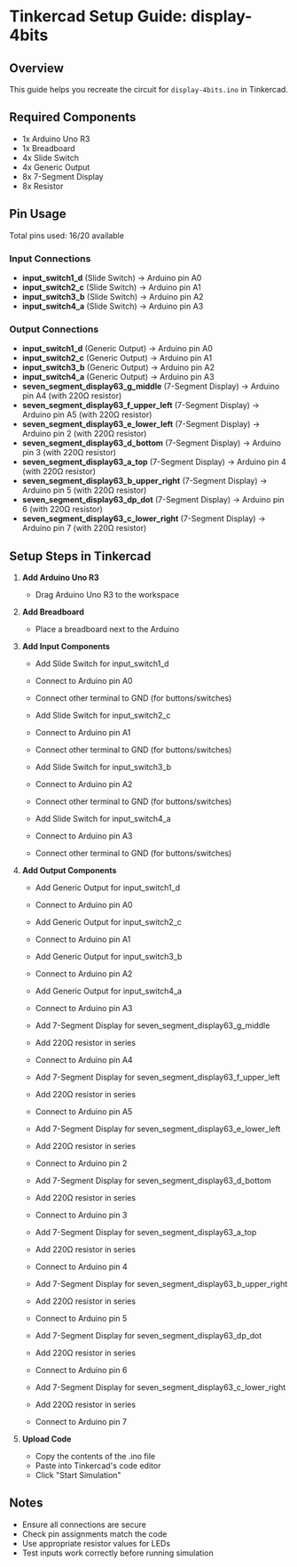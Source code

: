 # Tinkercad Setup Guide: display-4bits

## Overview
This guide helps you recreate the circuit for `display-4bits.ino` in Tinkercad.

## Required Components
- 1x Arduino Uno R3
- 1x Breadboard
- 4x Slide Switch
- 4x Generic Output
- 8x 7-Segment Display
- 8x Resistor

## Pin Usage
Total pins used: 16/20 available

### Input Connections
- **input_switch1_d** (Slide Switch) → Arduino pin A0
- **input_switch2_c** (Slide Switch) → Arduino pin A1
- **input_switch3_b** (Slide Switch) → Arduino pin A2
- **input_switch4_a** (Slide Switch) → Arduino pin A3

### Output Connections
- **input_switch1_d** (Generic Output) → Arduino pin A0
- **input_switch2_c** (Generic Output) → Arduino pin A1
- **input_switch3_b** (Generic Output) → Arduino pin A2
- **input_switch4_a** (Generic Output) → Arduino pin A3
- **seven_segment_display63_g_middle** (7-Segment Display) → Arduino pin A4 (with 220Ω resistor)
- **seven_segment_display63_f_upper_left** (7-Segment Display) → Arduino pin A5 (with 220Ω resistor)
- **seven_segment_display63_e_lower_left** (7-Segment Display) → Arduino pin 2 (with 220Ω resistor)
- **seven_segment_display63_d_bottom** (7-Segment Display) → Arduino pin 3 (with 220Ω resistor)
- **seven_segment_display63_a_top** (7-Segment Display) → Arduino pin 4 (with 220Ω resistor)
- **seven_segment_display63_b_upper_right** (7-Segment Display) → Arduino pin 5 (with 220Ω resistor)
- **seven_segment_display63_dp_dot** (7-Segment Display) → Arduino pin 6 (with 220Ω resistor)
- **seven_segment_display63_c_lower_right** (7-Segment Display) → Arduino pin 7 (with 220Ω resistor)

## Setup Steps in Tinkercad

1. **Add Arduino Uno R3**
   - Drag Arduino Uno R3 to the workspace

2. **Add Breadboard**
   - Place a breadboard next to the Arduino

3. **Add Input Components**
   - Add Slide Switch for input_switch1_d
   - Connect to Arduino pin A0
   - Connect other terminal to GND (for buttons/switches)

   - Add Slide Switch for input_switch2_c
   - Connect to Arduino pin A1
   - Connect other terminal to GND (for buttons/switches)

   - Add Slide Switch for input_switch3_b
   - Connect to Arduino pin A2
   - Connect other terminal to GND (for buttons/switches)

   - Add Slide Switch for input_switch4_a
   - Connect to Arduino pin A3
   - Connect other terminal to GND (for buttons/switches)

4. **Add Output Components**
   - Add Generic Output for input_switch1_d
   - Connect to Arduino pin A0

   - Add Generic Output for input_switch2_c
   - Connect to Arduino pin A1

   - Add Generic Output for input_switch3_b
   - Connect to Arduino pin A2

   - Add Generic Output for input_switch4_a
   - Connect to Arduino pin A3

   - Add 7-Segment Display for seven_segment_display63_g_middle
   - Add 220Ω resistor in series
   - Connect to Arduino pin A4

   - Add 7-Segment Display for seven_segment_display63_f_upper_left
   - Add 220Ω resistor in series
   - Connect to Arduino pin A5

   - Add 7-Segment Display for seven_segment_display63_e_lower_left
   - Add 220Ω resistor in series
   - Connect to Arduino pin 2

   - Add 7-Segment Display for seven_segment_display63_d_bottom
   - Add 220Ω resistor in series
   - Connect to Arduino pin 3

   - Add 7-Segment Display for seven_segment_display63_a_top
   - Add 220Ω resistor in series
   - Connect to Arduino pin 4

   - Add 7-Segment Display for seven_segment_display63_b_upper_right
   - Add 220Ω resistor in series
   - Connect to Arduino pin 5

   - Add 7-Segment Display for seven_segment_display63_dp_dot
   - Add 220Ω resistor in series
   - Connect to Arduino pin 6

   - Add 7-Segment Display for seven_segment_display63_c_lower_right
   - Add 220Ω resistor in series
   - Connect to Arduino pin 7

5. **Upload Code**
   - Copy the contents of the .ino file
   - Paste into Tinkercad's code editor
   - Click "Start Simulation"

## Notes
- Ensure all connections are secure
- Check pin assignments match the code
- Use appropriate resistor values for LEDs
- Test inputs work correctly before running simulation
